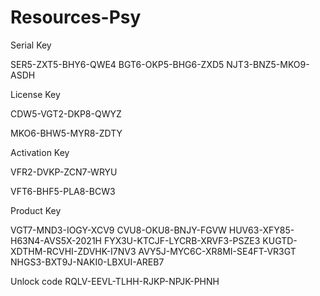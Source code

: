 # Resources-Psy

Serial Key

SER5-ZXT5-BHY6-QWE4
BGT6-OKP5-BHG6-ZXD5
NJT3-BNZ5-MKO9-ASDH

License Key

CDW5-VGT2-DKP8-QWYZ

MKO6-BHW5-MYR8-ZDTY

Activation Key

VFR2-DVKP-ZCN7-WRYU</u></i>

VFT6-BHF5-PLA8-BCW3</u></i>

Product Key

VGT7-MND3-IOGY-XCV9
CVU8-OKU8-BNJY-FGVW
HUV63-XFY85-H63N4-AVS5X-2021H
FYX3U-KTCJF-LYCRB-XRVF3-PSZE3
KUGTD-XDTHM-RCVHI-ZDVHK-I7NV3
AVY5J-MYC6C-XR8MI-SE4FT-VR3GT
NHGS3-BXT9J-NAKI0-LBXUI-AREB7



Unlock code
RQLV-EEVL-TLHH-RJKP-NPJK-PHNH

